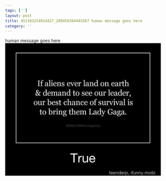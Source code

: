 ```yaml
---
tags: ['']
layout: post
title: 451303254914427_289456384493367 human message goes here
category: ''
---
```

human message goes here
![451303254914427_289456384493367](/uploads/2012-9-24-451303254914427_289456384493367-human-message-goes-here.jpg)
